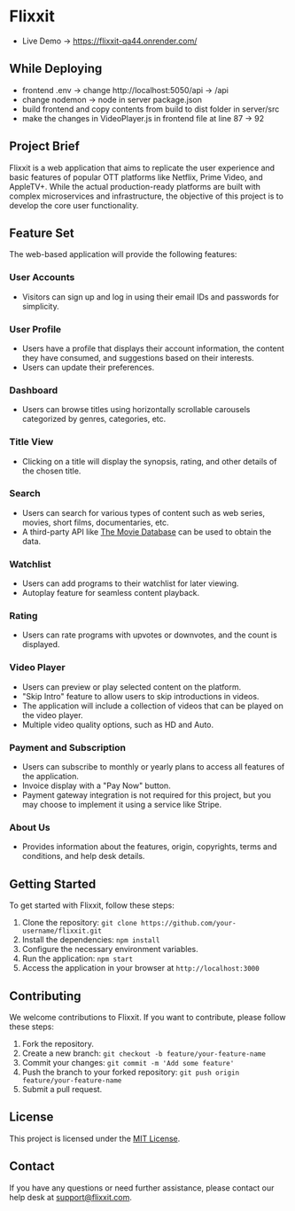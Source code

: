 # Flixxit

- Live Demo -> https://flixxit-qa44.onrender.com/

## While Deploying

- frontend .env -> change http://localhost:5050/api -> /api
- change nodemon -> node in server package.json
- build frontend and copy contents from build to dist folder in server/src
- make the changes in VideoPlayer.js in frontend file at line 87 -> 92

## Project Brief

Flixxit is a web application that aims to replicate the user experience and basic features of popular OTT platforms like Netflix, Prime Video, and AppleTV+. While the actual production-ready platforms are built with complex microservices and infrastructure, the objective of this project is to develop the core user functionality.

## Feature Set

The web-based application will provide the following features:

### User Accounts

- Visitors can sign up and log in using their email IDs and passwords for simplicity.

### User Profile

- Users have a profile that displays their account information, the content they have consumed, and suggestions based on their interests.
- Users can update their preferences.

### Dashboard

- Users can browse titles using horizontally scrollable carousels categorized by genres, categories, etc.

### Title View

- Clicking on a title will display the synopsis, rating, and other details of the chosen title.

### Search

- Users can search for various types of content such as web series, movies, short films, documentaries, etc.
- A third-party API like [The Movie Database](https://www.themoviedb.org/) can be used to obtain the data.

### Watchlist

- Users can add programs to their watchlist for later viewing.
- Autoplay feature for seamless content playback.

### Rating

- Users can rate programs with upvotes or downvotes, and the count is displayed.

### Video Player

- Users can preview or play selected content on the platform.
- "Skip Intro" feature to allow users to skip introductions in videos.
- The application will include a collection of videos that can be played on the video player.
- Multiple video quality options, such as HD and Auto.

### Payment and Subscription

- Users can subscribe to monthly or yearly plans to access all features of the application.
- Invoice display with a "Pay Now" button.
- Payment gateway integration is not required for this project, but you may choose to implement it using a service like Stripe.

### About Us

- Provides information about the features, origin, copyrights, terms and conditions, and help desk details.

## Getting Started

To get started with Flixxit, follow these steps:

1. Clone the repository: `git clone https://github.com/your-username/flixxit.git`
2. Install the dependencies: `npm install`
3. Configure the necessary environment variables.
4. Run the application: `npm start`
5. Access the application in your browser at `http://localhost:3000`

## Contributing

We welcome contributions to Flixxit. If you want to contribute, please follow these steps:

1. Fork the repository.
2. Create a new branch: `git checkout -b feature/your-feature-name`
3. Commit your changes: `git commit -m 'Add some feature'`
4. Push the branch to your forked repository: `git push origin feature/your-feature-name`
5. Submit a pull request.

## License

This project is licensed under the [MIT License](LICENSE).

## Contact

If you have any questions or need further assistance, please contact our help desk at support@flixxit.com.
